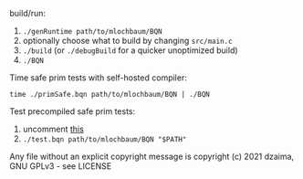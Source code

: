build/run:

1. `./genRuntime path/to/mlochbaum/BQN`
2. optionally choose what to build by changing `src/main.c`
3. `./build` (or `./debugBuild` for a quicker unoptimized build)
4. `./BQN`

Time safe prim tests with self-hosted compiler:

`time ./primSafe.bqn path/to/mlochbaum/BQN | ./BQN`

Test precompiled safe prim tests:

1. uncomment [this](https://github.com/dzaima/CBQN/blob/528279b8e3e0fb108868f47b7bdfe772c26f10c3/src/main.c#L101-L106)
2. `./test.bqn path/to/mlochbaum/BQN "$PATH"`

Any file without an explicit copyright message is copyright (c) 2021 dzaima, GNU GPLv3 - see LICENSE